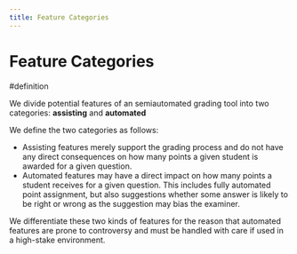 ```yaml
---
title: Feature Categories
---
```


# Feature Categories

#definition

We divide potential features of an semiautomated grading tool into two categories: **assisting** and **automated**

We define the two categories as follows:

- Assisting features merely support the grading process and do not have any direct consequences on how many points a given student is awarded for a given question.
- Automated features may have a direct impact on how many points a student receives for a given question. This includes fully automated point assignment, but also suggestions whether some answer is likely to be right or wrong as the suggestion may bias the examiner.

We differentiate these two kinds of features for the reason that automated features are prone to controversy and must be handled with care if used in a high-stake environment.
